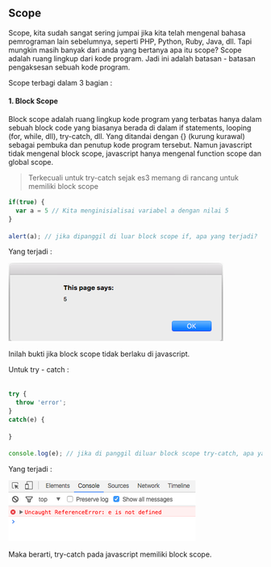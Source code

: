 ## Scope
Scope, kita sudah sangat sering jumpai jika kita telah mengenal bahasa pemrograman lain sebelumnya, seperti PHP, Python, Ruby, Java, dll.
Tapi mungkin masih banyak dari anda yang bertanya apa itu scope?
Scope adalah ruang lingkup dari kode program. Jadi ini adalah batasan - batasan pengaksesan sebuah kode program.

Scope terbagi dalam 3 bagian :

#### 1. Block Scope
Block scope adalah ruang lingkup kode program yang terbatas hanya dalam sebuah block code yang biasanya berada di dalam if statements, looping (for, while, dll), try-catch, dll. Yang ditandai dengan {} (kurung kurawal) sebagai pembuka dan penutup kode program tersebut.
Namun javascript tidak mengenal block scope, javascript hanya mengenal function scope dan global scope.

>Terkecuali untuk try-catch sejak es3 memang di rancang untuk memiliki block scope

```javascript
if(true) {
  var a = 5 // Kita menginisialisai variabel a dengan nilai 5
}

alert(a); // jika dipanggil di luar block scope if, apa yang terjadi?
```
Yang terjadi :

![alt text](./img/img1-scope.png)

Inilah bukti jika block scope tidak berlaku di javascript.

Untuk try - catch :

```javascript

try {
  throw 'error';
}
catch(e) {

}

console.log(e); // jika di panggil diluar block scope try-catch, apa yang terjadi?
```

Yang terjadi :

![alt text](./img/img2-scope.png)

Maka berarti, try-catch pada javascript memiliki block scope.
